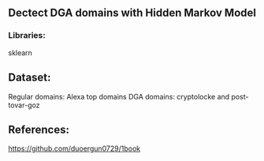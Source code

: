 ## Dectect DGA domains with Hidden Markov Model

### Libraries: 
  sklearn

## Dataset: 
  Regular domains: Alexa top domains
  DGA domains: cryptolocke and post-tovar-goz
  
## References:
https://github.com/duoergun0729/1book
